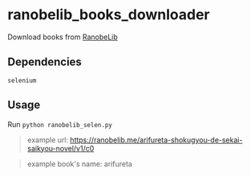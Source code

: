 # ranobelib_books_downloader
Download books from [RanobeLib](https://ranobelib.me/)

## Dependencies
`selenium`

## Usage
Run `python ranobelib_selen.py`
> example url: https://ranobelib.me/arifureta-shokugyou-de-sekai-saikyou-novel/v1/c0

> example book's name: arifureta
